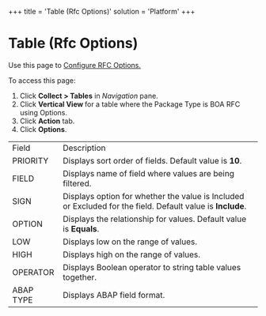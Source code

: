 +++
title = 'Table (Rfc Options)'
solution = 'Platform'
+++

# Table (Rfc Options)

<div class="use">

Use this page to [Configure RFC
Options.](../Use_Cases/Configure_RFC_Options.htm)

</div>

To access this page:

1.  Click <span style="font-weight: bold;">Collect \> Tables</span> in
    <span style="font-style: italic;">Navigation</span> pane.
2.  Click <span style="font-weight: bold;">Vertical View </span>for a
    table where the Package Type is BOA RFC using Options.
3.  Click <span style="font-weight: bold;">Action</span> tab.
4.  Click
<span style="font-weight: bold;">Options</span>.

|           |                                                                                                            |
| --------- | ---------------------------------------------------------------------------------------------------------- |
| Field     | Description                                                                                                |
| PRIORITY  | Displays sort order of fields. Default value is **10**.                                                    |
| FIELD     | Displays name of field where values are being filtered.                                                    |
| SIGN      | Displays option for whether the value is Included or Excluded for the field. Default value is **Include**. |
| OPTION    | Displays the relationship for values. Default value is **Equals**.                                         |
| LOW       | Displays low on the range of values.                                                                       |
| HIGH      | Displays high on the range of values.                                                                      |
| OPERATOR  | Displays Boolean operator to string table values together.                                                 |
| ABAP TYPE | Displays ABAP field format.                                                                                |
